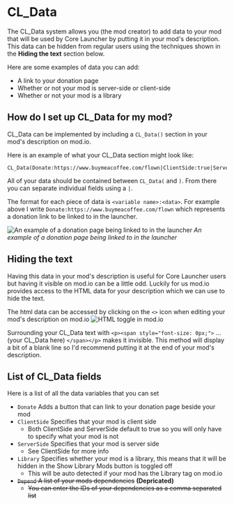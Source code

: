 # CL_Data

The CL_Data system allows you (the mod creator) to add data to your mod that will be used by Core Launcher by putting it in your mod's description. This data can be hidden from regular users using the techniques shown in the **Hiding the text** section below. 

Here are some examples of data you can add:
- A link to your donation page
- Whether or not your mod is server-side or client-side
- Whether or not your mod is a library

## How do I set up CL_Data for my mod?

CL_Data can be implemented by including a `CL_Data()` section in your mod's description on mod.io.

Here is an example of what your CL_Data section might look like:
```
CL_Data(Donate:https://www.buymeacoffee.com/flown|ClientSide:true|ServerSide:false)
```

All of your data should be contained between `CL_Data(` and `)`. From there you can separate individual fields using a `|`.

The format for each piece of data is `<variable name>:<data>`. For example above I write `Donate:https://www.buymeacoffee.com/flown` which represents a donation link to be linked to in the launcher.

![An example of a donation page being linked to in the launcher](https://github.com/user-attachments/assets/67fbe4cd-79b7-4763-8ceb-abc5d0169252)
*An example of a donation page being linked to in the launcher*

## Hiding the text

Having this data in your mod's description is useful for Core Launcher users but having it visible on mod.io can be a little odd. Luckily for us mod.io provides access to the HTML data for your description which we can use to hide the text. 

The html data can be accessed by clicking on the `<>` icon when editing your mod's description on mod.io
![HTML toggle in mod.io](https://github.com/user-attachments/assets/42067315-9082-4422-8262-7fb1f3de3d57)

Surrounding your CL_Data text with `<p><span style="font-size: 0px;">` ... (your CL_Data here) `</span></p>` makes it invisible. This method will display a bit of a blank line so I'd recommend putting it at the end of your mod's description.

## List of CL_Data fields
Here is a list of all the data variables that you can set

- `Donate` Adds a button that can link to your donation page beside your mod
- `ClientSide` Specifies that your mod is client side
  - Both ClientSide and ServerSide default to true so you will only have to specify what your mod is not
- `ServerSide` Specifies that your mod is server side
  - See ClientSide for more info
- `Library` Specifies whether your mod is a library, this means that it will be hidden in the Show Library Mods button is toggled off
  - This will be auto detected if your mod has the Library tag on mod.io
- ~~`Depend` A list of your mods dependencies~~ **(Depricated)**
  - ~~You can enter the IDs of your dependencies as a comma separated list~~
